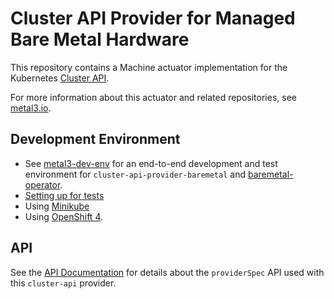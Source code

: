 # Cluster API Provider for Managed Bare Metal Hardware

This repository contains a Machine actuator implementation for the
Kubernetes [Cluster API](https://github.com/kubernetes-sigs/cluster-api/).

For more information about this actuator and related repositories, see
[metal3.io](http://metal3.io/).

## Development Environment

* See [metal3-dev-env](https://github.com/metal3-io/metal3-dev-env) for an
  end-to-end development and test environment for
  `cluster-api-provider-baremetal` and
  [baremetal-operator](https://github.com/metal3-io/baremetal-operator).
* [Setting up for tests](docs/dev/setup.md)
* Using [Minikube](docs/dev/minikube.md)
* Using [OpenShift 4](docs/dev/openshift.md).

## API

See the [API Documentation](docs/api.md) for details about the `providerSpec`
API used with this `cluster-api` provider.
